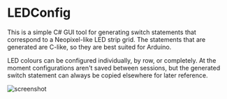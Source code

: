 # LEDConfig
This is a simple C# GUI tool for generating switch statements that  correspond to a Neopixel-like LED strip grid. The statements that are generated are C-like, so they are best suited for Arduino.

LED colours can be configured individually, by row, or completely. At the moment configurations aren't saved between sessions, but the generated switch statement can always be copied elsewhere for later reference.

![screenshot](https://i.postimg.cc/GpmNtybV/Untitled.png)
